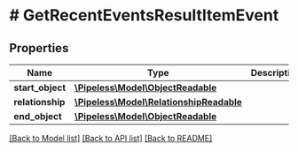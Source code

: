 # # GetRecentEventsResultItemEvent

## Properties

Name | Type | Description | Notes
------------ | ------------- | ------------- | -------------
**start_object** | [**\Pipeless\Model\ObjectReadable**](ObjectReadable.md) |  | 
**relationship** | [**\Pipeless\Model\RelationshipReadable**](RelationshipReadable.md) |  | 
**end_object** | [**\Pipeless\Model\ObjectReadable**](ObjectReadable.md) |  | 

[[Back to Model list]](../../README.md#documentation-for-models) [[Back to API list]](../../README.md#documentation-for-api-endpoints) [[Back to README]](../../README.md)


